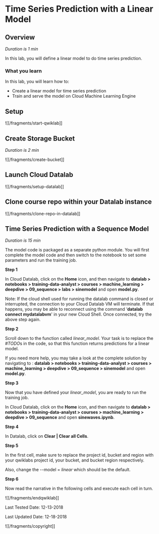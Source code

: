 # Time Series Prediction with a Linear Model


## Overview

*Duration is 1 min*


In this lab, you will define a linear model to do time series prediction.

### __What you learn__

In this lab, you will learn how to:

* Create a linear model for time series prediction
* Train and serve the model on Cloud Machine Learning Engine


## Setup


![[/fragments/start-qwiklab]]


## Create Storage Bucket

*Duration is 2 min*


![[/fragments/create-bucket]]


## Launch Cloud Datalab


![[/fragments/setup-datalab]]


## Clone course repo within your Datalab instance


![[/fragments/clone-repo-in-datalab]]


## Time Series Prediction with a Sequence Model

*Duration is 15 min*


The model code is packaged as a separate python module. You will first complete the model code and then switch to the notebook to set some parameters and run the training job.

__Step 1__

In Cloud Datalab, click on the __Home__ icon, and then navigate to __datalab \> notebooks \> training-data-analyst \> courses \> machine\_learning \> deepdive \> 09\_sequence \> labs \> sinemodel__ and open __model.py__.

<aside class="warning"><p>Note: If the cloud shell used for running the datalab command is closed or interrupted, the connection to your Cloud Datalab VM will terminate. If that happens, you may be able to reconnect using the command ‘<strong>datalab connect mydatalabvm</strong>&#39; in your new Cloud Shell. Once connected, try the above step again.</p>
</aside>

__Step 2__

Scroll down to the function called *linear\_model*. Your task is to replace the *\#TODO*s in the code, so that this function returns predictions for a linear model.

If you need more help, you may take a look at the complete solution by navigating to : __datalab \> notebooks \> training-data-analyst \> courses \> machine\_learning \> deepdive \> 09\_sequence \> sinemodel__ and open __model.py__.

__Step 3__

Now that you have defined your *linear\_model*, you are ready to run the training job.

In Cloud Datalab, click on the __Home__ icon, and then navigate to __datalab \> notebooks \> training-data-analyst \> courses \> machine\_learning \> deepdive \> 09\_sequence__ and open __sinewaves.ipynb__.

__Step 4__

In Datalab, click on __Clear | Clear all Cells__.

__Step 5__

In the first cell, make sure to replace the project id, bucket and region with your qwiklabs project id, your bucket, and bucket region respectively.

Also, change the --model = *linear* which should be the default.

__Step 6__

Now read the narrative in the following cells and execute each cell in turn.

![[/fragments/endqwiklab]]

Last Tested Date: 12-13-2018

Last Updated Date: 12-18-2018

![[/fragments/copyright]]
